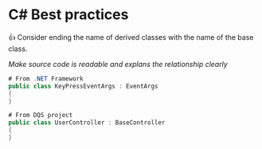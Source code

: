 # C# Best practices
:+1: Consider ending the name of derived classes with the name of the base class.

_Make source code is readable and explans the relationship clearly_
```C#
# From .NET Framework 
public class KeyPressEventArgs : EventArgs
{
}

# From DQS project
public class UserController : BaseController
{
}
```

